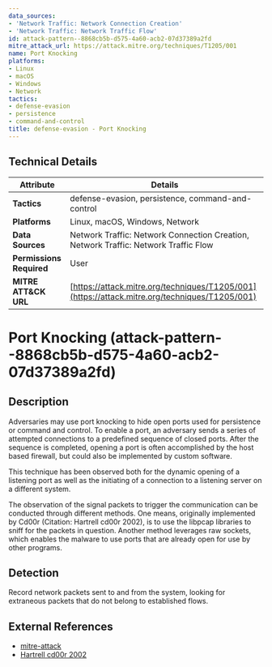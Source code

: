 ```yaml
---
data_sources:
- 'Network Traffic: Network Connection Creation'
- 'Network Traffic: Network Traffic Flow'
id: attack-pattern--8868cb5b-d575-4a60-acb2-07d37389a2fd
mitre_attack_url: https://attack.mitre.org/techniques/T1205/001
name: Port Knocking
platforms:
- Linux
- macOS
- Windows
- Network
tactics:
- defense-evasion
- persistence
- command-and-control
title: defense-evasion - Port Knocking
---
```


## Technical Details

| Attribute | Details |
|-----------|----------|
| **Tactics** | defense-evasion, persistence, command-and-control |
| **Platforms** | Linux, macOS, Windows, Network |
| **Data Sources** | Network Traffic: Network Connection Creation, Network Traffic: Network Traffic Flow |
| **Permissions Required** | User |
| **MITRE ATT&CK URL** | [https://attack.mitre.org/techniques/T1205/001](https://attack.mitre.org/techniques/T1205/001) |

# Port Knocking (attack-pattern--8868cb5b-d575-4a60-acb2-07d37389a2fd)

## Description
Adversaries may use port knocking to hide open ports used for persistence or command and control. To enable a port, an adversary sends a series of attempted connections to a predefined sequence of closed ports. After the sequence is completed, opening a port is often accomplished by the host based firewall, but could also be implemented by custom software.

This technique has been observed both for the dynamic opening of a listening port as well as the initiating of a connection to a listening server on a different system.

The observation of the signal packets to trigger the communication can be conducted through different methods. One means, originally implemented by Cd00r (Citation: Hartrell cd00r 2002), is to use the libpcap libraries to sniff for the packets in question. Another method leverages raw sockets, which enables the malware to use ports that are already open for use by other programs.

## Detection
Record network packets sent to and from the system, looking for extraneous packets that do not belong to established flows.

## External References
- [mitre-attack](https://attack.mitre.org/techniques/T1205/001)
- [Hartrell cd00r 2002](https://www.giac.org/paper/gcih/342/handle-cd00r-invisible-backdoor/103631)
